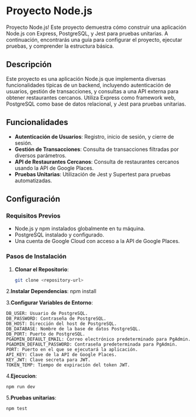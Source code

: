 # Proyecto Node.js
Proyecto Node.js! Este proyecto demuestra cómo construir una aplicación Node.js con Express, PostgreSQL, y Jest para pruebas unitarias. A continuación, encontrarás una guía para configurar el proyecto, ejecutar pruebas, y comprender la estructura básica.

## Descripción

Este proyecto es una aplicación Node.js que implementa diversas funcionalidades típicas de un backend, incluyendo autenticación de usuarios, gestión de transacciones, y consultas a una API externa para obtener restaurantes cercanos. Utiliza Express como framework web, PostgreSQL como base de datos relacional, y Jest para pruebas unitarias.

## Funcionalidades

- **Autenticación de Usuarios**: Registro, inicio de sesión, y cierre de sesión.
- **Gestión de Transacciones**: Consulta de transacciones filtradas por diversos parámetros.
- **API de Restaurantes Cercanos**: Consulta de restaurantes cercanos usando la API de Google Places.
- **Pruebas Unitarias**: Utilización de Jest y Supertest para pruebas automatizadas.

## Configuración

### Requisitos Previos

- Node.js y npm instalados globalmente en tu máquina.
- PostgreSQL instalado y configurado.
- Una cuenta de Google Cloud con acceso a la API de Google Places.

### Pasos de Instalación

1. **Clonar el Repositorio**:

   ```bash
   git clone <repository-url>
   ```
2.**Instalar Dependencias**:
npm install

3.**Configurar Variables de Entorno**:
```
DB_USER: Usuario de PostgreSQL.
DB_PASSWORD: Contraseña de PostgreSQL.
DB_HOST: Dirección del host de PostgreSQL.
DB_DATABASE: Nombre de la base de datos PostgreSQL.
DB_PORT: Puerto de PostgreSQL.
PGADMIN_DEFAULT_EMAIL: Correo electrónico predeterminado para PgAdmin.
PGADMIN_DEFAULT_PASSWORD: Contraseña predeterminada para PgAdmin.
PORT: Puerto en el que se ejecutará la aplicación.
API_KEY: Clave de la API de Google Places.
KEY_JWT: Clave secreta para JWT.
TOKEN_TEMP: Tiempo de expiración del token JWT.
```

4.**Ejecucion**:
```
npm run dev
```

5.**Pruebas unitarias**:
```
npm test
```
